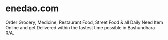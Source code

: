 # enedao.com
Order Grocery, Medicine, Restaurant Food, Street Food &amp; all Daily Need Item Online and get Delivered within the fastest time possible in Bashundhara R/A.
